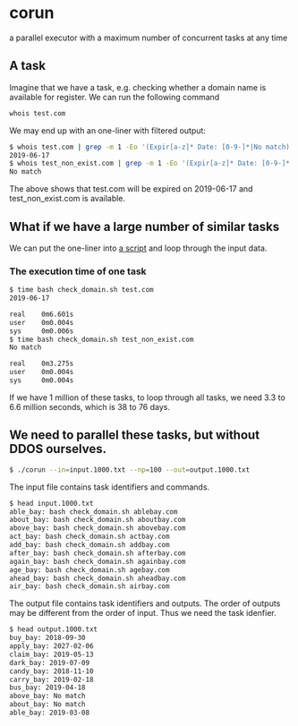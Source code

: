# corun
a parallel executor with a maximum number of concurrent tasks at any time

## A task
Imagine that we have a task, e.g. checking whether a domain name is available for register. We can run the following command
```bash
whois test.com
```
We may end up with an one-liner with filtered output:
```bash
$ whois test.com | grep -m 1 -Eo '(Expir[a-z]* Date: [0-9-]*|No match)' | sed 's/.*: //'
2019-06-17
$ whois test_non_exist.com | grep -m 1 -Eo '(Expir[a-z]* Date: [0-9-]*|No match)' | sed 's/.*: //'
No match
```
The above shows that test.com will be expired on 2019-06-17 and test_non_exist.com is available.

## What if we have a large number of similar tasks

We can put the one-liner into [a script](corun/check_domain.sh) and loop through the input data.

### The execution time of one task
```bash
$ time bash check_domain.sh test.com
2019-06-17

real    0m6.601s
user    0m0.004s
sys     0m0.006s
$ time bash check_domain.sh test_non_exist.com
No match

real    0m3.275s
user    0m0.004s
sys     0m0.004s
```

If we have 1 million of these tasks, to loop through all tasks, we need 3.3 to 6.6 million seconds, which is 38 to 76 days.

## We need to parallel these tasks, but without DDOS ourselves.
```bash
$ ./corun --in=input.1000.txt --np=100 --out=output.1000.txt
```

The input file contains task identifiers and commands.
```bash
$ head input.1000.txt 
able_bay: bash check_domain.sh ablebay.com
about_bay: bash check_domain.sh aboutbay.com
above_bay: bash check_domain.sh abovebay.com
act_bay: bash check_domain.sh actbay.com
add_bay: bash check_domain.sh addbay.com
after_bay: bash check_domain.sh afterbay.com
again_bay: bash check_domain.sh againbay.com
age_bay: bash check_domain.sh agebay.com
ahead_bay: bash check_domain.sh aheadbay.com
air_bay: bash check_domain.sh airbay.com
```

The output file contains task identifiers and outputs. The order of outputs may be different from the order of input. Thus we need the task idenfier.
```bash
$ head output.1000.txt 
buy_bay: 2018-09-30
apply_bay: 2027-02-06
claim_bay: 2019-05-13
dark_bay: 2019-07-09
candy_bay: 2018-11-10
carry_bay: 2019-02-18
bus_bay: 2019-04-18
above_bay: No match
about_bay: No match
able_bay: 2019-03-08
```
